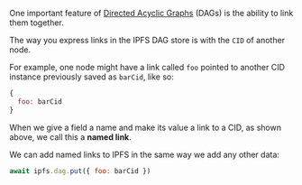 One important feature of [Directed Acyclic Graphs](https://en.wikipedia.org/wiki/Directed_acyclic_graph) (DAGs) is the ability to link them together.

The way you express links in the IPFS DAG store is with the `CID` of
another node.

For example, one node might have a link called `foo` pointed
to another CID instance previously saved as `barCid`, like so:

```javascript
{
  foo: barCid
}
```

When we give a field a name and make its value a link to a CID, as shown above,
we call this a **named link**.

We can add named links to IPFS in the same way we add any other data:

```javascript
await ipfs.dag.put({ foo: barCid })
```

